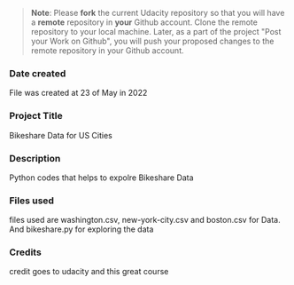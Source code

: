 >**Note**: Please **fork** the current Udacity repository so that you will have a **remote** repository in **your** Github account. Clone the remote repository to your local machine. Later, as a part of the project "Post your Work on Github", you will push your proposed changes to the remote repository in your Github account.

### Date created
File was created at 23 of May in 2022

### Project Title
Bikeshare Data for US Cities

### Description
Python codes that helps to expolre Bikeshare Data

### Files used
files used are washington.csv, new-york-city.csv and boston.csv for Data. And bikeshare.py for exploring the data

### Credits
credit goes to udacity and this great course

